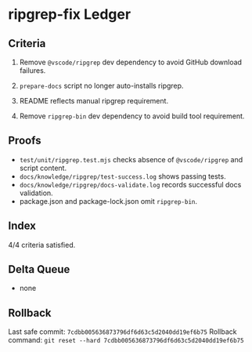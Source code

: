 # ripgrep-fix Ledger

## Criteria

1. Remove `@vscode/ripgrep` dev dependency to avoid GitHub download failures.
2. `prepare-docs` script no longer auto-installs ripgrep.
3. README reflects manual ripgrep requirement.

4. Remove `ripgrep-bin` dev dependency to avoid build tool requirement.

## Proofs

- `test/unit/ripgrep.test.mjs` checks absence of `@vscode/ripgrep` and script
  content.
- `docs/knowledge/ripgrep/test-success.log` shows passing tests.
- `docs/knowledge/ripgrep/docs-validate.log` records successful docs validation.
- package.json and package-lock.json omit `ripgrep-bin`.

## Index

4/4 criteria satisfied.

## Delta Queue

- none

## Rollback

Last safe commit: `7cdbb005636873796df6d63c5d2040dd19ef6b75` Rollback command:
`git reset --hard 7cdbb005636873796df6d63c5d2040dd19ef6b75`
